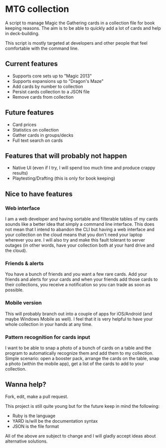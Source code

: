 # MTG collection

A script to manage Magic the Gathering cards in a collection file for book keeping reasons. The aim is to be able to quickly add a lot of cards and help in deck-building.

This script is mostly targeted at developers and other people that feel comfortable with the command line.

## Current features

* Supports core sets up to "Magic 2013"
* Supports expansions up to "Dragon's Maze"
* Add cards by number to collection
* Persist cards collection to a JSON file
* Remove cards from collection

## Future features

* Card prices
* Statistics on collection
* Gather cards in groups/decks
* Full text search on cards

## Features that will probably not happen

* Native UI (even if I try, I will spend too much time and produce crappy results)
* Playtesting/Drafting (this is only for book keeping)

## Nice to have features

### Web interface

I am a web developer and having sortable and filterable tables of my cards sounds like a better idea that simply a command line interface. This does not mean that I intend to abandon the CLI but having a web interface and your collection on the cloud means that you don't need your laptop wherever you are. I will also try and make this fault tolerant to server outages (in other words, have your collection both at your hard drive and the cloud).

### Friends & alerts

You have a bunch of friends and you want a few rare cards. Add your friends and alerts for your cards and when your friends add those cards to their collections, you receive a notification so you can trade as soon as possible.

### Mobile version

This will probably branch out into a couple of apps for iOS/Android (and maybe Windows Mobile as well). I feel that it is very helpful to have your whole collection in your hands at any time.

### Pattern recognition for cards input

I want to be able to snap a photo of a bunch of cards on a table and the program to automatically recognize them and add them to my collection. Simple scenario: open a booster pack, arrange the cards on the table, snap a photo (within the mobile app), get a list of the cards to add to your collection.

## Wanna help?

Fork, edit, make a pull request.

This project is still quite young but for the future keep in mind the following:

* Ruby is the language
* YARD is/will be the documentation syntax
* JSON is the file format

All of the above are subject to change and I will gladly accept ideas about alternative solutions.

